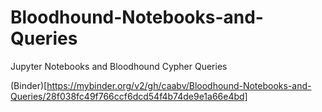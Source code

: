 # Bloodhound-Notebooks-and-Queries
Jupyter Notebooks and Bloodhound Cypher Queries

(Binder)[https://mybinder.org/v2/gh/caabv/Bloodhound-Notebooks-and-Queries/28f038fc49f766ccf6dcd54f4b74de9e1a66e4bd]
